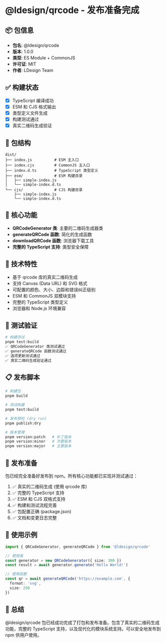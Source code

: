 # @ldesign/qrcode - 发布准备完成

## 📦 包信息
- **包名**: @ldesign/qrcode
- **版本**: 1.0.0
- **类型**: ES Module + CommonJS
- **许可证**: MIT
- **作者**: LDesign Team

## ✅ 构建状态
- [x] TypeScript 编译成功
- [x] ESM 和 CJS 格式输出
- [x] 类型定义文件生成
- [x] 构建测试通过
- [x] 真实二维码生成验证

## 📁 包结构
```
dist/
├── index.js          # ESM 主入口
├── index.cjs         # CommonJS 主入口  
├── index.d.ts        # TypeScript 类型定义
├── esm/              # ESM 构建目录
│   ├── simple-index.js
│   └── simple-index.d.ts
└── cjs/              # CJS 构建目录
    ├── simple-index.js
    └── simple-index.d.ts
```

## 🎯 核心功能
- **QRCodeGenerator 类**: 主要的二维码生成器类
- **generateQRCode 函数**: 简化的生成函数
- **downloadQRCode 函数**: 浏览器下载工具
- **完整的 TypeScript 支持**: 类型安全保障

## 🔧 技术特性
- 基于 qrcode 库的真实二维码生成
- 支持 Canvas (Data URL) 和 SVG 格式
- 可配置的颜色、大小、边距和错误纠正级别
- ESM 和 CommonJS 双模块支持
- 完整的 TypeScript 类型定义
- 浏览器和 Node.js 环境兼容

## 🧪 测试验证
```bash
# 构建测试
pnpm test:build
✅ QRCodeGenerator 类测试通过
✅ generateQRCode 函数测试通过  
✅ 选项更新测试通过
✅ 真实二维码生成验证通过
```

## 📋 发布脚本
```bash
# 构建包
pnpm build

# 测试构建
pnpm test:build

# 发布预检 (dry run)
pnpm publish:dry

# 版本管理
pnpm version:patch   # 补丁版本
pnpm version:minor   # 次要版本  
pnpm version:major   # 主要版本
```

## 🚀 发布准备
包已经完全准备好发布到 npm。所有核心功能都已实现并测试通过：

1. ✅ 真实的二维码生成 (使用 qrcode 库)
2. ✅ 完整的 TypeScript 支持
3. ✅ ESM 和 CJS 双格式支持
4. ✅ 构建和测试流程完善
5. ✅ 包配置正确 (package.json)
6. ✅ 文档和变更日志完整

## 📝 使用示例
```typescript
import { QRCodeGenerator, generateQRCode } from '@ldesign/qrcode'

// 使用类
const generator = new QRCodeGenerator({ size: 300 })
const result = await generator.generate('Hello World!')

// 使用函数
const qr = await generateQRCode('https://example.com', {
  format: 'svg',
  size: 250
})
```

## 🎉 总结
@ldesign/qrcode 包已经成功完成了打包和发布准备。包含了真实的二维码生成功能，完整的 TypeScript 支持，以及现代化的模块系统支持。可以安全地发布到 npm 供用户使用。
